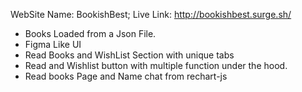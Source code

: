 WebSite Name: BookishBest;
Live Link: http://bookishbest.surge.sh/

- Books Loaded from a Json File.
- Figma Like UI
- Read Books and WishList Section with unique tabs
- Read and Wishlist button with multiple function under the hood.
- Read books Page and Name chat from rechart-js
